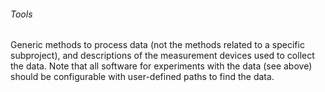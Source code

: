 ###### Tools

Generic methods to process data (not the methods related to a specific
subproject), and descriptions of the measurement devices used to collect the
data. Note that all software for experiments with the data (see above) should be
configurable with user-defined paths to find the data.
